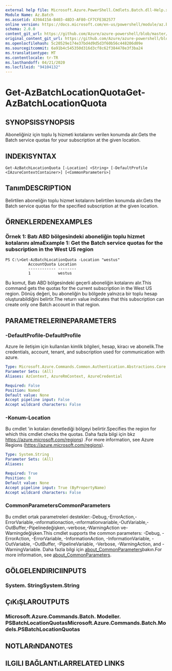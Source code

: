 ```yaml
---
external help file: Microsoft.Azure.PowerShell.Cmdlets.Batch.dll-Help.xml
Module Name: Az.Batch
ms.assetid: A39A415A-B403-48D3-AF80-CF7CFE382577
online version: https://docs.microsoft.com/en-us/powershell/module/az.batch/get-azbatchlocationquota
schema: 2.0.0
content_git_url: https://github.com/Azure/azure-powershell/blob/master/src/Batch/Batch/help/Get-AzBatchLocationQuota.md
original_content_git_url: https://github.com/Azure/azure-powershell/blob/master/src/Batch/Batch/help/Get-AzBatchLocationQuota.md
ms.openlocfilehash: 5c20529e174e37bd4d9d5d3f60b56c448206d09e
ms.sourcegitcommit: 6a91b4c545350d316d3cf8c62f384478e3f3ba24
ms.translationtype: MT
ms.contentlocale: tr-TR
ms.lasthandoff: 04/21/2020
ms.locfileid: "94104132"
---
```

# <span data-ttu-id="824aa-101">Get-AzBatchLocationQuota</span><span class="sxs-lookup"><span data-stu-id="824aa-101">Get-AzBatchLocationQuota</span></span>

## <span data-ttu-id="824aa-102">SYNOPSIS</span><span class="sxs-lookup"><span data-stu-id="824aa-102">SYNOPSIS</span></span>
<span data-ttu-id="824aa-103">Aboneliğiniz için toplu Iş hizmeti kotalarını verilen konumda alır.</span><span class="sxs-lookup"><span data-stu-id="824aa-103">Gets the Batch service quotas for your subscription at the given location.</span></span>

## <span data-ttu-id="824aa-104">INDEKI</span><span class="sxs-lookup"><span data-stu-id="824aa-104">SYNTAX</span></span>

```
Get-AzBatchLocationQuota [-Location] <String> [-DefaultProfile <IAzureContextContainer>] [<CommonParameters>]
```

## <span data-ttu-id="824aa-105">Tanım</span><span class="sxs-lookup"><span data-stu-id="824aa-105">DESCRIPTION</span></span>
<span data-ttu-id="824aa-106">Belirtilen aboneliğin toplu hizmet kotalarını belirtilen konumda alır.</span><span class="sxs-lookup"><span data-stu-id="824aa-106">Gets the Batch service quotas for the specified subscription at the given location.</span></span>

## <span data-ttu-id="824aa-107">ÖRNEKLERDEN</span><span class="sxs-lookup"><span data-stu-id="824aa-107">EXAMPLES</span></span>

### <span data-ttu-id="824aa-108">Örnek 1: Batı ABD bölgesindeki aboneliğin toplu hizmet kotalarını alma</span><span class="sxs-lookup"><span data-stu-id="824aa-108">Example 1: Get the Batch service quotas for the subscription in the West US region</span></span>
```
PS C:\>Get-AzBatchLocationQuota -Location "westus"
          AccountQuota Location
          ------------ --------
          1            westus
```

<span data-ttu-id="824aa-109">Bu komut, Batı ABD bölgesindeki geçerli aboneliğin kotalarını alır.</span><span class="sxs-lookup"><span data-stu-id="824aa-109">This command gets the quotas for the current subscription in the West US region.</span></span>
<span data-ttu-id="824aa-110">Dönüş değeri, bu aboneliğin bu bölgede yalnızca bir toplu hesap oluşturabildiğini belirtir.</span><span class="sxs-lookup"><span data-stu-id="824aa-110">The return value indicates that this subscription can create only one Batch account in that region.</span></span>

## <span data-ttu-id="824aa-111">PARAMETRELERINE</span><span class="sxs-lookup"><span data-stu-id="824aa-111">PARAMETERS</span></span>

### <span data-ttu-id="824aa-112">-DefaultProfile</span><span class="sxs-lookup"><span data-stu-id="824aa-112">-DefaultProfile</span></span>
<span data-ttu-id="824aa-113">Azure ile iletişim için kullanılan kimlik bilgileri, hesap, kiracı ve abonelik.</span><span class="sxs-lookup"><span data-stu-id="824aa-113">The credentials, account, tenant, and subscription used for communication with azure.</span></span>

```yaml
Type: Microsoft.Azure.Commands.Common.Authentication.Abstractions.Core.IAzureContextContainer
Parameter Sets: (All)
Aliases: AzContext, AzureRmContext, AzureCredential

Required: False
Position: Named
Default value: None
Accept pipeline input: False
Accept wildcard characters: False
```

### <span data-ttu-id="824aa-114">-Konum</span><span class="sxs-lookup"><span data-stu-id="824aa-114">-Location</span></span>
<span data-ttu-id="824aa-115">Bu cmdlet 'in kotaları denetlediği bölgeyi belirtir.</span><span class="sxs-lookup"><span data-stu-id="824aa-115">Specifies the region for which this cmdlet checks the quotas.</span></span>
<span data-ttu-id="824aa-116">Daha fazla bilgi için bkz https://azure.microsoft.com/regions) .</span><span class="sxs-lookup"><span data-stu-id="824aa-116">For more information, see Azure Regions (https://azure.microsoft.com/regions).</span></span>

```yaml
Type: System.String
Parameter Sets: (All)
Aliases:

Required: True
Position: 0
Default value: None
Accept pipeline input: True (ByPropertyName)
Accept wildcard characters: False
```

### <span data-ttu-id="824aa-117">CommonParameters</span><span class="sxs-lookup"><span data-stu-id="824aa-117">CommonParameters</span></span>
<span data-ttu-id="824aa-118">Bu cmdlet ortak parametreleri destekler:-Debug,-ErrorAction,-ErrorVariable,-ınformationaction,-ınformationvariable,-OutVariable,-OutBuffer,-Pipelinedeğişken,-verbose,-WarningAction ve-Warningdeğişken.</span><span class="sxs-lookup"><span data-stu-id="824aa-118">This cmdlet supports the common parameters: -Debug, -ErrorAction, -ErrorVariable, -InformationAction, -InformationVariable, -OutVariable, -OutBuffer, -PipelineVariable, -Verbose, -WarningAction, and -WarningVariable.</span></span> <span data-ttu-id="824aa-119">Daha fazla bilgi için [about_CommonParameters](http://go.microsoft.com/fwlink/?LinkID=113216)bakın.</span><span class="sxs-lookup"><span data-stu-id="824aa-119">For more information, see [about_CommonParameters](http://go.microsoft.com/fwlink/?LinkID=113216).</span></span>

## <span data-ttu-id="824aa-120">GÖLGELENDIRICI</span><span class="sxs-lookup"><span data-stu-id="824aa-120">INPUTS</span></span>

### <span data-ttu-id="824aa-121">System. String</span><span class="sxs-lookup"><span data-stu-id="824aa-121">System.String</span></span>

## <span data-ttu-id="824aa-122">ÇıKıŞLAR</span><span class="sxs-lookup"><span data-stu-id="824aa-122">OUTPUTS</span></span>

### <span data-ttu-id="824aa-123">Microsoft.Azure.Commands.Batch. Modeller. PSBatchLocationQuotas</span><span class="sxs-lookup"><span data-stu-id="824aa-123">Microsoft.Azure.Commands.Batch.Models.PSBatchLocationQuotas</span></span>

## <span data-ttu-id="824aa-124">NOTLARıNDA</span><span class="sxs-lookup"><span data-stu-id="824aa-124">NOTES</span></span>

## <span data-ttu-id="824aa-125">ILGILI BAĞLANTıLAR</span><span class="sxs-lookup"><span data-stu-id="824aa-125">RELATED LINKS</span></span>
